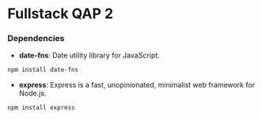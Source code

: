 # Fullstack QAP 2
 
### Dependencies

- **date-fns**: Date utility library for JavaScript.
```bash
npm install date-fns
```

- **express**: Express is a fast, unopinionated, minimalist web framework for Node.js.
```bash
npm install express
